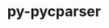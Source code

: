 ---
title: "py-pycparser"
layout: cache
categories: [package, develop]
meta: {"compilers": ["apple-clang@=15.0.0", "gcc@=11.1.0", "gcc@=11.4.0", "gcc@=13.2.0", "gcc@=7.3.1", "gcc@=7.5.0", "gcc@=9.4.0", "oneapi@=2024.2.1"], "num_specs": 92, "num_specs_by_stack": {"aws-isc": 1, "aws-isc-aarch64": 1, "bootstrap-x86_64-linux-gnu": 24, "data-vis-sdk": 4, "e4s": 17, "e4s-neoverse-v2": 10, "e4s-neoverse_v1": 4, "e4s-oneapi": 18, "e4s-power": 3, "ml-darwin-aarch64-mps": 1, "ml-linux-aarch64-cpu": 4, "ml-linux-aarch64-cuda": 4, "ml-linux-x86_64-cpu": 4, "ml-linux-x86_64-cuda": 4, "radiuss": 3, "root": 92}, "oss": ["amzn2", "ubuntu18.04", "ubuntu20.04", "ubuntu22.04", "ubuntu24.04", "ventura"], "platforms": ["darwin", "linux"], "stacks": ["aws-isc", "aws-isc-aarch64", "bootstrap-x86_64-linux-gnu", "data-vis-sdk", "e4s", "e4s-neoverse-v2", "e4s-neoverse_v1", "e4s-oneapi", "e4s-power", "ml-darwin-aarch64-mps", "ml-linux-aarch64-cpu", "ml-linux-aarch64-cuda", "ml-linux-x86_64-cpu", "ml-linux-x86_64-cuda", "radiuss", "root"], "targets": ["aarch64", "neoverse_v1", "neoverse_v2", "ppc64le", "x86_64_v3"], "versions": ["2.21"]}
spec_details: [{"compiler": "apple-clang@=15.0.0", "hash": "j252bmruqjdcujstkmufnkyy7yumqait", "os": "ventura", "platform": "darwin", "size": "-", "stacks": ["ml-darwin-aarch64-mps", "root"], "tarball": "https://binaries.spack.io/develop/build_cache/darwin-ventura-aarch64/apple-clang-15.0.0/py-pycparser-2.21/darwin-ventura-aarch64-apple-clang-15.0.0-py-pycparser-2.21-j252bmruqjdcujstkmufnkyy7yumqait.spack", "target": "aarch64", "variants": ["build_system=python_pip"], "versions": ["2.21"]}, {"compiler": "gcc@=7.3.1", "hash": "5fufy6c676qz7ks42xwnschnoyrjhc3f", "os": "amzn2", "platform": "linux", "size": "-", "stacks": ["aws-isc-aarch64", "root"], "tarball": "https://binaries.spack.io/develop/build_cache/linux-amzn2-aarch64/gcc-7.3.1/py-pycparser-2.21/linux-amzn2-aarch64-gcc-7.3.1-py-pycparser-2.21-5fufy6c676qz7ks42xwnschnoyrjhc3f.spack", "target": "aarch64", "variants": ["build_system=python_pip"], "versions": ["2.21"]}, {"compiler": "gcc@=7.3.1", "hash": "mhuki6hknwlli4w2z5jivdguk7yozs25", "os": "amzn2", "platform": "linux", "size": "-", "stacks": ["aws-isc", "root"], "tarball": "https://binaries.spack.io/develop/build_cache/linux-amzn2-x86_64_v3/gcc-7.3.1/py-pycparser-2.21/linux-amzn2-x86_64_v3-gcc-7.3.1-py-pycparser-2.21-mhuki6hknwlli4w2z5jivdguk7yozs25.spack", "target": "x86_64_v3", "variants": ["build_system=python_pip"], "versions": ["2.21"]}, {"compiler": "gcc@=7.5.0", "hash": "tvionlmisc27ucexavhujsdfb6oiy77k", "os": "ubuntu18.04", "platform": "linux", "size": "-", "stacks": ["root"], "tarball": "https://binaries.spack.io/develop/build_cache/linux-ubuntu18.04-x86_64_v3/gcc-7.5.0/py-pycparser-2.21/linux-ubuntu18.04-x86_64_v3-gcc-7.5.0-py-pycparser-2.21-tvionlmisc27ucexavhujsdfb6oiy77k.spack", "target": "x86_64_v3", "variants": ["build_system=python_pip"], "versions": ["2.21"]}, {"compiler": "gcc@=7.5.0", "hash": "xc2maqhpyizbn5rnafiglywhvg3tbghb", "os": "ubuntu18.04", "platform": "linux", "size": "-", "stacks": ["radiuss", "root"], "tarball": "https://binaries.spack.io/develop/build_cache/linux-ubuntu18.04-x86_64_v3/gcc-7.5.0/py-pycparser-2.21/linux-ubuntu18.04-x86_64_v3-gcc-7.5.0-py-pycparser-2.21-xc2maqhpyizbn5rnafiglywhvg3tbghb.spack", "target": "x86_64_v3", "variants": ["build_system=python_pip"], "versions": ["2.21"]}, {"compiler": "gcc@=7.5.0", "hash": "wl5zcnup4fboi5dm42bucvo7w2r4idoa", "os": "ubuntu18.04", "platform": "linux", "size": "-", "stacks": ["radiuss", "root"], "tarball": "https://binaries.spack.io/develop/build_cache/linux-ubuntu18.04-x86_64_v3/gcc-7.5.0/py-pycparser-2.21/linux-ubuntu18.04-x86_64_v3-gcc-7.5.0-py-pycparser-2.21-wl5zcnup4fboi5dm42bucvo7w2r4idoa.spack", "target": "x86_64_v3", "variants": ["build_system=python_pip"], "versions": ["2.21"]}, {"compiler": "gcc@=7.5.0", "hash": "6n2tryk7dqzrjmr3lltk36vzbku4ckiy", "os": "ubuntu18.04", "platform": "linux", "size": "-", "stacks": ["radiuss", "root"], "tarball": "https://binaries.spack.io/develop/build_cache/linux-ubuntu18.04-x86_64_v3/gcc-7.5.0/py-pycparser-2.21/linux-ubuntu18.04-x86_64_v3-gcc-7.5.0-py-pycparser-2.21-6n2tryk7dqzrjmr3lltk36vzbku4ckiy.spack", "target": "x86_64_v3", "variants": ["build_system=python_pip"], "versions": ["2.21"]}, {"compiler": "gcc@=9.4.0", "hash": "iepnvwojuynlhvgbqx7obw2sp22prcma", "os": "ubuntu20.04", "platform": "linux", "size": "-", "stacks": ["e4s-power", "root"], "tarball": "https://binaries.spack.io/develop/build_cache/linux-ubuntu20.04-ppc64le/gcc-9.4.0/py-pycparser-2.21/linux-ubuntu20.04-ppc64le-gcc-9.4.0-py-pycparser-2.21-iepnvwojuynlhvgbqx7obw2sp22prcma.spack", "target": "ppc64le", "variants": ["build_system=python_pip"], "versions": ["2.21"]}, {"compiler": "gcc@=9.4.0", "hash": "lca2gsdogfh4nofgxxm66cv42x4lkenz", "os": "ubuntu20.04", "platform": "linux", "size": "-", "stacks": ["e4s-power", "root"], "tarball": "https://binaries.spack.io/develop/build_cache/linux-ubuntu20.04-ppc64le/gcc-9.4.0/py-pycparser-2.21/linux-ubuntu20.04-ppc64le-gcc-9.4.0-py-pycparser-2.21-lca2gsdogfh4nofgxxm66cv42x4lkenz.spack", "target": "ppc64le", "variants": ["build_system=python_pip"], "versions": ["2.21"]}, {"compiler": "gcc@=9.4.0", "hash": "dixvqefkuh5uiizsd7nsglymbpi3qcx3", "os": "ubuntu20.04", "platform": "linux", "size": "-", "stacks": ["e4s-power", "root"], "tarball": "https://binaries.spack.io/develop/build_cache/linux-ubuntu20.04-ppc64le/gcc-9.4.0/py-pycparser-2.21/linux-ubuntu20.04-ppc64le-gcc-9.4.0-py-pycparser-2.21-dixvqefkuh5uiizsd7nsglymbpi3qcx3.spack", "target": "ppc64le", "variants": ["build_system=python_pip"], "versions": ["2.21"]}, {"compiler": "gcc@=11.1.0", "hash": "m2ijzhfj4urheshzrc3dsa2uraz2byrp", "os": "ubuntu20.04", "platform": "linux", "size": "-", "stacks": ["data-vis-sdk", "root"], "tarball": "https://binaries.spack.io/develop/build_cache/linux-ubuntu20.04-x86_64_v3/gcc-11.1.0/py-pycparser-2.21/linux-ubuntu20.04-x86_64_v3-gcc-11.1.0-py-pycparser-2.21-m2ijzhfj4urheshzrc3dsa2uraz2byrp.spack", "target": "x86_64_v3", "variants": ["build_system=python_pip"], "versions": ["2.21"]}, {"compiler": "gcc@=11.1.0", "hash": "gq6y7zvso4s5xw5vdekhgp7as2cm5kb3", "os": "ubuntu20.04", "platform": "linux", "size": "-", "stacks": ["data-vis-sdk", "root"], "tarball": "https://binaries.spack.io/develop/build_cache/linux-ubuntu20.04-x86_64_v3/gcc-11.1.0/py-pycparser-2.21/linux-ubuntu20.04-x86_64_v3-gcc-11.1.0-py-pycparser-2.21-gq6y7zvso4s5xw5vdekhgp7as2cm5kb3.spack", "target": "x86_64_v3", "variants": ["build_system=python_pip"], "versions": ["2.21"]}, {"compiler": "gcc@=11.1.0", "hash": "3bse5ebismkvxa7nbjg46tckpvx7dd5u", "os": "ubuntu20.04", "platform": "linux", "size": "-", "stacks": ["data-vis-sdk", "root"], "tarball": "https://binaries.spack.io/develop/build_cache/linux-ubuntu20.04-x86_64_v3/gcc-11.1.0/py-pycparser-2.21/linux-ubuntu20.04-x86_64_v3-gcc-11.1.0-py-pycparser-2.21-3bse5ebismkvxa7nbjg46tckpvx7dd5u.spack", "target": "x86_64_v3", "variants": ["build_system=python_pip"], "versions": ["2.21"]}, {"compiler": "gcc@=11.1.0", "hash": "yp65se442336prrft7ezpqo5yo3cf2dy", "os": "ubuntu20.04", "platform": "linux", "size": "-", "stacks": ["data-vis-sdk", "root"], "tarball": "https://binaries.spack.io/develop/build_cache/linux-ubuntu20.04-x86_64_v3/gcc-11.1.0/py-pycparser-2.21/linux-ubuntu20.04-x86_64_v3-gcc-11.1.0-py-pycparser-2.21-yp65se442336prrft7ezpqo5yo3cf2dy.spack", "target": "x86_64_v3", "variants": ["build_system=python_pip"], "versions": ["2.21"]}, {"compiler": "gcc@=11.4.0", "hash": "f6gq74cqjzehhlfqscmepaddt7rac5mx", "os": "ubuntu22.04", "platform": "linux", "size": "-", "stacks": ["e4s-neoverse_v1", "root"], "tarball": "https://binaries.spack.io/develop/build_cache/linux-ubuntu22.04-neoverse_v1/gcc-11.4.0/py-pycparser-2.21/linux-ubuntu22.04-neoverse_v1-gcc-11.4.0-py-pycparser-2.21-f6gq74cqjzehhlfqscmepaddt7rac5mx.spack", "target": "neoverse_v1", "variants": ["build_system=python_pip"], "versions": ["2.21"]}, {"compiler": "gcc@=11.4.0", "hash": "irfmk2ttr6tetsrvd63zsmsbutobntzc", "os": "ubuntu22.04", "platform": "linux", "size": "-", "stacks": ["e4s-neoverse_v1", "root"], "tarball": "https://binaries.spack.io/develop/build_cache/linux-ubuntu22.04-neoverse_v1/gcc-11.4.0/py-pycparser-2.21/linux-ubuntu22.04-neoverse_v1-gcc-11.4.0-py-pycparser-2.21-irfmk2ttr6tetsrvd63zsmsbutobntzc.spack", "target": "neoverse_v1", "variants": ["build_system=python_pip"], "versions": ["2.21"]}, {"compiler": "gcc@=11.4.0", "hash": "mrragbignluhzgguopd4s6d5qdo7svl3", "os": "ubuntu22.04", "platform": "linux", "size": "-", "stacks": ["e4s-neoverse_v1", "root"], "tarball": "https://binaries.spack.io/develop/build_cache/linux-ubuntu22.04-neoverse_v1/gcc-11.4.0/py-pycparser-2.21/linux-ubuntu22.04-neoverse_v1-gcc-11.4.0-py-pycparser-2.21-mrragbignluhzgguopd4s6d5qdo7svl3.spack", "target": "neoverse_v1", "variants": ["build_system=python_pip"], "versions": ["2.21"]}, {"compiler": "gcc@=11.4.0", "hash": "4l4t7cc2wlvtv5gkwtrqfqr7hd6jdgi3", "os": "ubuntu22.04", "platform": "linux", "size": "-", "stacks": ["e4s-neoverse_v1", "root"], "tarball": "https://binaries.spack.io/develop/build_cache/linux-ubuntu22.04-neoverse_v1/gcc-11.4.0/py-pycparser-2.21/linux-ubuntu22.04-neoverse_v1-gcc-11.4.0-py-pycparser-2.21-4l4t7cc2wlvtv5gkwtrqfqr7hd6jdgi3.spack", "target": "neoverse_v1", "variants": ["build_system=python_pip"], "versions": ["2.21"]}, {"compiler": "gcc@=11.4.0", "hash": "xb2rzj42zcxcsjugmvjivl2647wxebgr", "os": "ubuntu22.04", "platform": "linux", "size": "-", "stacks": ["e4s-neoverse-v2", "root"], "tarball": "https://binaries.spack.io/develop/build_cache/linux-ubuntu22.04-neoverse_v2/gcc-11.4.0/py-pycparser-2.21/linux-ubuntu22.04-neoverse_v2-gcc-11.4.0-py-pycparser-2.21-xb2rzj42zcxcsjugmvjivl2647wxebgr.spack", "target": "neoverse_v2", "variants": ["build_system=python_pip"], "versions": ["2.21"]}, {"compiler": "gcc@=11.4.0", "hash": "3lhxuqik3iaxcpfvnmndbag554vjlgqq", "os": "ubuntu22.04", "platform": "linux", "size": "-", "stacks": ["e4s-neoverse-v2", "root"], "tarball": "https://binaries.spack.io/develop/build_cache/linux-ubuntu22.04-neoverse_v2/gcc-11.4.0/py-pycparser-2.21/linux-ubuntu22.04-neoverse_v2-gcc-11.4.0-py-pycparser-2.21-3lhxuqik3iaxcpfvnmndbag554vjlgqq.spack", "target": "neoverse_v2", "variants": ["build_system=python_pip"], "versions": ["2.21"]}, {"compiler": "gcc@=11.4.0", "hash": "yph75w6kf76bwiichkxvlma24ks4btbe", "os": "ubuntu22.04", "platform": "linux", "size": "-", "stacks": ["e4s-neoverse-v2", "root"], "tarball": "https://binaries.spack.io/develop/build_cache/linux-ubuntu22.04-neoverse_v2/gcc-11.4.0/py-pycparser-2.21/linux-ubuntu22.04-neoverse_v2-gcc-11.4.0-py-pycparser-2.21-yph75w6kf76bwiichkxvlma24ks4btbe.spack", "target": "neoverse_v2", "variants": ["build_system=python_pip"], "versions": ["2.21"]}, {"compiler": "gcc@=11.4.0", "hash": "wjko5r6fqrgzfj3xazwiqlvlhdspjbeb", "os": "ubuntu22.04", "platform": "linux", "size": "-", "stacks": ["e4s-neoverse-v2", "root"], "tarball": "https://binaries.spack.io/develop/build_cache/linux-ubuntu22.04-neoverse_v2/gcc-11.4.0/py-pycparser-2.21/linux-ubuntu22.04-neoverse_v2-gcc-11.4.0-py-pycparser-2.21-wjko5r6fqrgzfj3xazwiqlvlhdspjbeb.spack", "target": "neoverse_v2", "variants": ["build_system=python_pip"], "versions": ["2.21"]}, {"compiler": "gcc@=11.4.0", "hash": "noob4xzam4stitm2axatobb6qyw5tdqb", "os": "ubuntu22.04", "platform": "linux", "size": "-", "stacks": ["e4s-neoverse-v2", "root"], "tarball": "https://binaries.spack.io/develop/build_cache/linux-ubuntu22.04-neoverse_v2/gcc-11.4.0/py-pycparser-2.21/linux-ubuntu22.04-neoverse_v2-gcc-11.4.0-py-pycparser-2.21-noob4xzam4stitm2axatobb6qyw5tdqb.spack", "target": "neoverse_v2", "variants": ["build_system=python_pip"], "versions": ["2.21"]}, {"compiler": "gcc@=11.4.0", "hash": "kqf2ndrwdawafuez3sy6yisep2wseq4b", "os": "ubuntu22.04", "platform": "linux", "size": "-", "stacks": ["e4s-neoverse-v2", "root"], "tarball": "https://binaries.spack.io/develop/build_cache/linux-ubuntu22.04-neoverse_v2/gcc-11.4.0/py-pycparser-2.21/linux-ubuntu22.04-neoverse_v2-gcc-11.4.0-py-pycparser-2.21-kqf2ndrwdawafuez3sy6yisep2wseq4b.spack", "target": "neoverse_v2", "variants": ["build_system=python_pip"], "versions": ["2.21"]}, {"compiler": "gcc@=11.4.0", "hash": "6lxr7kghjemd2v24dul67rh4gu5rsy7u", "os": "ubuntu22.04", "platform": "linux", "size": "-", "stacks": ["e4s-neoverse-v2", "root"], "tarball": "https://binaries.spack.io/develop/build_cache/linux-ubuntu22.04-neoverse_v2/gcc-11.4.0/py-pycparser-2.21/linux-ubuntu22.04-neoverse_v2-gcc-11.4.0-py-pycparser-2.21-6lxr7kghjemd2v24dul67rh4gu5rsy7u.spack", "target": "neoverse_v2", "variants": ["build_system=python_pip"], "versions": ["2.21"]}, {"compiler": "gcc@=11.4.0", "hash": "nm3ud2zsubrwt2nr2zry63yfz57eeups", "os": "ubuntu22.04", "platform": "linux", "size": "-", "stacks": ["e4s-neoverse-v2", "root"], "tarball": "https://binaries.spack.io/develop/build_cache/linux-ubuntu22.04-neoverse_v2/gcc-11.4.0/py-pycparser-2.21/linux-ubuntu22.04-neoverse_v2-gcc-11.4.0-py-pycparser-2.21-nm3ud2zsubrwt2nr2zry63yfz57eeups.spack", "target": "neoverse_v2", "variants": ["build_system=python_pip"], "versions": ["2.21"]}, {"compiler": "gcc@=11.4.0", "hash": "maluff6wpin5asfb36nleyeuev2zvqoo", "os": "ubuntu22.04", "platform": "linux", "size": "-", "stacks": ["e4s-neoverse-v2", "root"], "tarball": "https://binaries.spack.io/develop/build_cache/linux-ubuntu22.04-neoverse_v2/gcc-11.4.0/py-pycparser-2.21/linux-ubuntu22.04-neoverse_v2-gcc-11.4.0-py-pycparser-2.21-maluff6wpin5asfb36nleyeuev2zvqoo.spack", "target": "neoverse_v2", "variants": ["build_system=python_pip"], "versions": ["2.21"]}, {"compiler": "gcc@=11.4.0", "hash": "wdl4p2ifswmwjtwfodgpvatnbwlifmva", "os": "ubuntu22.04", "platform": "linux", "size": "-", "stacks": ["e4s-neoverse-v2", "root"], "tarball": "https://binaries.spack.io/develop/build_cache/linux-ubuntu22.04-neoverse_v2/gcc-11.4.0/py-pycparser-2.21/linux-ubuntu22.04-neoverse_v2-gcc-11.4.0-py-pycparser-2.21-wdl4p2ifswmwjtwfodgpvatnbwlifmva.spack", "target": "neoverse_v2", "variants": ["build_system=python_pip"], "versions": ["2.21"]}, {"compiler": "gcc@=11.4.0", "hash": "o2zwmcnqlo2pjs64byzb5ymopxrvdwj2", "os": "ubuntu22.04", "platform": "linux", "size": "-", "stacks": ["e4s", "root"], "tarball": "https://binaries.spack.io/develop/build_cache/linux-ubuntu22.04-x86_64_v3/gcc-11.4.0/py-pycparser-2.21/linux-ubuntu22.04-x86_64_v3-gcc-11.4.0-py-pycparser-2.21-o2zwmcnqlo2pjs64byzb5ymopxrvdwj2.spack", "target": "x86_64_v3", "variants": ["build_system=python_pip"], "versions": ["2.21"]}, {"compiler": "gcc@=11.4.0", "hash": "k3ugakzbk5nakdzld3bpzfwfnarn6m3v", "os": "ubuntu22.04", "platform": "linux", "size": "-", "stacks": ["e4s", "root"], "tarball": "https://binaries.spack.io/develop/build_cache/linux-ubuntu22.04-x86_64_v3/gcc-11.4.0/py-pycparser-2.21/linux-ubuntu22.04-x86_64_v3-gcc-11.4.0-py-pycparser-2.21-k3ugakzbk5nakdzld3bpzfwfnarn6m3v.spack", "target": "x86_64_v3", "variants": ["build_system=python_pip"], "versions": ["2.21"]}, {"compiler": "gcc@=11.4.0", "hash": "433x2aisk4nua4n66uqd4pkhv3nwyal5", "os": "ubuntu22.04", "platform": "linux", "size": "-", "stacks": ["e4s", "root"], "tarball": "https://binaries.spack.io/develop/build_cache/linux-ubuntu22.04-x86_64_v3/gcc-11.4.0/py-pycparser-2.21/linux-ubuntu22.04-x86_64_v3-gcc-11.4.0-py-pycparser-2.21-433x2aisk4nua4n66uqd4pkhv3nwyal5.spack", "target": "x86_64_v3", "variants": ["build_system=python_pip"], "versions": ["2.21"]}, {"compiler": "gcc@=11.4.0", "hash": "773ifeyrlehnslec4amueqylyz3rddtd", "os": "ubuntu22.04", "platform": "linux", "size": "-", "stacks": ["e4s", "root"], "tarball": "https://binaries.spack.io/develop/build_cache/linux-ubuntu22.04-x86_64_v3/gcc-11.4.0/py-pycparser-2.21/linux-ubuntu22.04-x86_64_v3-gcc-11.4.0-py-pycparser-2.21-773ifeyrlehnslec4amueqylyz3rddtd.spack", "target": "x86_64_v3", "variants": ["build_system=python_pip"], "versions": ["2.21"]}, {"compiler": "gcc@=11.4.0", "hash": "macun7xiaqf7x5g5v25xvay7a6xck5pf", "os": "ubuntu22.04", "platform": "linux", "size": "-", "stacks": ["e4s", "root"], "tarball": "https://binaries.spack.io/develop/build_cache/linux-ubuntu22.04-x86_64_v3/gcc-11.4.0/py-pycparser-2.21/linux-ubuntu22.04-x86_64_v3-gcc-11.4.0-py-pycparser-2.21-macun7xiaqf7x5g5v25xvay7a6xck5pf.spack", "target": "x86_64_v3", "variants": ["build_system=python_pip"], "versions": ["2.21"]}, {"compiler": "gcc@=11.4.0", "hash": "klbvy7nhjkzgozewod5d67bkhpvri4mm", "os": "ubuntu22.04", "platform": "linux", "size": "-", "stacks": ["e4s", "root"], "tarball": "https://binaries.spack.io/develop/build_cache/linux-ubuntu22.04-x86_64_v3/gcc-11.4.0/py-pycparser-2.21/linux-ubuntu22.04-x86_64_v3-gcc-11.4.0-py-pycparser-2.21-klbvy7nhjkzgozewod5d67bkhpvri4mm.spack", "target": "x86_64_v3", "variants": ["build_system=python_pip"], "versions": ["2.21"]}, {"compiler": "gcc@=11.4.0", "hash": "ritgb66u3tavjhhz4f37kcmmcdjk6sgw", "os": "ubuntu22.04", "platform": "linux", "size": "-", "stacks": ["e4s", "root"], "tarball": "https://binaries.spack.io/develop/build_cache/linux-ubuntu22.04-x86_64_v3/gcc-11.4.0/py-pycparser-2.21/linux-ubuntu22.04-x86_64_v3-gcc-11.4.0-py-pycparser-2.21-ritgb66u3tavjhhz4f37kcmmcdjk6sgw.spack", "target": "x86_64_v3", "variants": ["build_system=python_pip"], "versions": ["2.21"]}, {"compiler": "gcc@=11.4.0", "hash": "b45qrrjrypimg2eg6pphhdt5qqxricqq", "os": "ubuntu22.04", "platform": "linux", "size": "-", "stacks": ["e4s", "root"], "tarball": "https://binaries.spack.io/develop/build_cache/linux-ubuntu22.04-x86_64_v3/gcc-11.4.0/py-pycparser-2.21/linux-ubuntu22.04-x86_64_v3-gcc-11.4.0-py-pycparser-2.21-b45qrrjrypimg2eg6pphhdt5qqxricqq.spack", "target": "x86_64_v3", "variants": ["build_system=python_pip"], "versions": ["2.21"]}, {"compiler": "gcc@=11.4.0", "hash": "sljlcmed5yqxvsqtn3xzgcekbnapyox2", "os": "ubuntu22.04", "platform": "linux", "size": "-", "stacks": ["e4s", "root"], "tarball": "https://binaries.spack.io/develop/build_cache/linux-ubuntu22.04-x86_64_v3/gcc-11.4.0/py-pycparser-2.21/linux-ubuntu22.04-x86_64_v3-gcc-11.4.0-py-pycparser-2.21-sljlcmed5yqxvsqtn3xzgcekbnapyox2.spack", "target": "x86_64_v3", "variants": ["build_system=python_pip"], "versions": ["2.21"]}, {"compiler": "gcc@=11.4.0", "hash": "cagfxuvmuggq2i3gwom64blgotn6hxu3", "os": "ubuntu22.04", "platform": "linux", "size": "-", "stacks": ["e4s", "root"], "tarball": "https://binaries.spack.io/develop/build_cache/linux-ubuntu22.04-x86_64_v3/gcc-11.4.0/py-pycparser-2.21/linux-ubuntu22.04-x86_64_v3-gcc-11.4.0-py-pycparser-2.21-cagfxuvmuggq2i3gwom64blgotn6hxu3.spack", "target": "x86_64_v3", "variants": ["build_system=python_pip"], "versions": ["2.21"]}, {"compiler": "gcc@=11.4.0", "hash": "opr2lz2vy6f3akj6bmhdrtugizajgzim", "os": "ubuntu22.04", "platform": "linux", "size": "-", "stacks": ["e4s", "root"], "tarball": "https://binaries.spack.io/develop/build_cache/linux-ubuntu22.04-x86_64_v3/gcc-11.4.0/py-pycparser-2.21/linux-ubuntu22.04-x86_64_v3-gcc-11.4.0-py-pycparser-2.21-opr2lz2vy6f3akj6bmhdrtugizajgzim.spack", "target": "x86_64_v3", "variants": ["build_system=python_pip"], "versions": ["2.21"]}, {"compiler": "gcc@=11.4.0", "hash": "josofmjojmld3njmhqf3yvvyzenb5lps", "os": "ubuntu22.04", "platform": "linux", "size": "-", "stacks": ["e4s", "root"], "tarball": "https://binaries.spack.io/develop/build_cache/linux-ubuntu22.04-x86_64_v3/gcc-11.4.0/py-pycparser-2.21/linux-ubuntu22.04-x86_64_v3-gcc-11.4.0-py-pycparser-2.21-josofmjojmld3njmhqf3yvvyzenb5lps.spack", "target": "x86_64_v3", "variants": ["build_system=python_pip"], "versions": ["2.21"]}, {"compiler": "gcc@=11.4.0", "hash": "wnszwwbeuoout6ssnba3tmp6njhnsv3j", "os": "ubuntu22.04", "platform": "linux", "size": "-", "stacks": ["e4s", "root"], "tarball": "https://binaries.spack.io/develop/build_cache/linux-ubuntu22.04-x86_64_v3/gcc-11.4.0/py-pycparser-2.21/linux-ubuntu22.04-x86_64_v3-gcc-11.4.0-py-pycparser-2.21-wnszwwbeuoout6ssnba3tmp6njhnsv3j.spack", "target": "x86_64_v3", "variants": ["build_system=python_pip"], "versions": ["2.21"]}, {"compiler": "gcc@=11.4.0", "hash": "yofe7h5luuvf7obt7xn53rqlcklc2hdb", "os": "ubuntu22.04", "platform": "linux", "size": "-", "stacks": ["e4s", "root"], "tarball": "https://binaries.spack.io/develop/build_cache/linux-ubuntu22.04-x86_64_v3/gcc-11.4.0/py-pycparser-2.21/linux-ubuntu22.04-x86_64_v3-gcc-11.4.0-py-pycparser-2.21-yofe7h5luuvf7obt7xn53rqlcklc2hdb.spack", "target": "x86_64_v3", "variants": ["build_system=python_pip"], "versions": ["2.21"]}, {"compiler": "gcc@=11.4.0", "hash": "oz3xwx5etuabba3e74o2rgv4ev6gc37i", "os": "ubuntu22.04", "platform": "linux", "size": "-", "stacks": ["e4s", "root"], "tarball": "https://binaries.spack.io/develop/build_cache/linux-ubuntu22.04-x86_64_v3/gcc-11.4.0/py-pycparser-2.21/linux-ubuntu22.04-x86_64_v3-gcc-11.4.0-py-pycparser-2.21-oz3xwx5etuabba3e74o2rgv4ev6gc37i.spack", "target": "x86_64_v3", "variants": ["build_system=python_pip"], "versions": ["2.21"]}, {"compiler": "gcc@=11.4.0", "hash": "tfl6tgacvqcx7wyyyz4ikjeg3xejyvoi", "os": "ubuntu22.04", "platform": "linux", "size": "-", "stacks": ["e4s", "root"], "tarball": "https://binaries.spack.io/develop/build_cache/linux-ubuntu22.04-x86_64_v3/gcc-11.4.0/py-pycparser-2.21/linux-ubuntu22.04-x86_64_v3-gcc-11.4.0-py-pycparser-2.21-tfl6tgacvqcx7wyyyz4ikjeg3xejyvoi.spack", "target": "x86_64_v3", "variants": ["build_system=python_pip"], "versions": ["2.21"]}, {"compiler": "gcc@=11.4.0", "hash": "fukmi4a5avzjqrwg54o5o5jggswiv3i6", "os": "ubuntu22.04", "platform": "linux", "size": "-", "stacks": ["e4s", "root"], "tarball": "https://binaries.spack.io/develop/build_cache/linux-ubuntu22.04-x86_64_v3/gcc-11.4.0/py-pycparser-2.21/linux-ubuntu22.04-x86_64_v3-gcc-11.4.0-py-pycparser-2.21-fukmi4a5avzjqrwg54o5o5jggswiv3i6.spack", "target": "x86_64_v3", "variants": ["build_system=python_pip"], "versions": ["2.21"]}, {"compiler": "oneapi@=2024.2.1", "hash": "i55vpgf6k5n4pgh3vexoacwkwzvdplbw", "os": "ubuntu22.04", "platform": "linux", "size": "-", "stacks": ["e4s-oneapi", "root"], "tarball": "https://binaries.spack.io/develop/build_cache/linux-ubuntu22.04-x86_64_v3/oneapi-2024.2.1/py-pycparser-2.21/linux-ubuntu22.04-x86_64_v3-oneapi-2024.2.1-py-pycparser-2.21-i55vpgf6k5n4pgh3vexoacwkwzvdplbw.spack", "target": "x86_64_v3", "variants": ["build_system=python_pip"], "versions": ["2.21"]}, {"compiler": "oneapi@=2024.2.1", "hash": "jpfoslyevla3dyelks4ri2ldj7jvsywt", "os": "ubuntu22.04", "platform": "linux", "size": "-", "stacks": ["e4s-oneapi", "root"], "tarball": "https://binaries.spack.io/develop/build_cache/linux-ubuntu22.04-x86_64_v3/oneapi-2024.2.1/py-pycparser-2.21/linux-ubuntu22.04-x86_64_v3-oneapi-2024.2.1-py-pycparser-2.21-jpfoslyevla3dyelks4ri2ldj7jvsywt.spack", "target": "x86_64_v3", "variants": ["build_system=python_pip"], "versions": ["2.21"]}, {"compiler": "oneapi@=2024.2.1", "hash": "inyzia4rz63pujapm3wdqkqbdvc6yjc7", "os": "ubuntu22.04", "platform": "linux", "size": "-", "stacks": ["e4s-oneapi", "root"], "tarball": "https://binaries.spack.io/develop/build_cache/linux-ubuntu22.04-x86_64_v3/oneapi-2024.2.1/py-pycparser-2.21/linux-ubuntu22.04-x86_64_v3-oneapi-2024.2.1-py-pycparser-2.21-inyzia4rz63pujapm3wdqkqbdvc6yjc7.spack", "target": "x86_64_v3", "variants": ["build_system=python_pip"], "versions": ["2.21"]}, {"compiler": "oneapi@=2024.2.1", "hash": "p4gtxpz6w7c47uauzhuukjj6fp2sywi6", "os": "ubuntu22.04", "platform": "linux", "size": "-", "stacks": ["e4s-oneapi", "root"], "tarball": "https://binaries.spack.io/develop/build_cache/linux-ubuntu22.04-x86_64_v3/oneapi-2024.2.1/py-pycparser-2.21/linux-ubuntu22.04-x86_64_v3-oneapi-2024.2.1-py-pycparser-2.21-p4gtxpz6w7c47uauzhuukjj6fp2sywi6.spack", "target": "x86_64_v3", "variants": ["build_system=python_pip"], "versions": ["2.21"]}, {"compiler": "oneapi@=2024.2.1", "hash": "vtu7g3puysoltcrh73cgxqtbnkpouxrs", "os": "ubuntu22.04", "platform": "linux", "size": "-", "stacks": ["e4s-oneapi", "root"], "tarball": "https://binaries.spack.io/develop/build_cache/linux-ubuntu22.04-x86_64_v3/oneapi-2024.2.1/py-pycparser-2.21/linux-ubuntu22.04-x86_64_v3-oneapi-2024.2.1-py-pycparser-2.21-vtu7g3puysoltcrh73cgxqtbnkpouxrs.spack", "target": "x86_64_v3", "variants": ["build_system=python_pip"], "versions": ["2.21"]}, {"compiler": "oneapi@=2024.2.1", "hash": "uvo5aygcnoenhvup4rhxdu2b4bfzqqzp", "os": "ubuntu22.04", "platform": "linux", "size": "-", "stacks": ["e4s-oneapi", "root"], "tarball": "https://binaries.spack.io/develop/build_cache/linux-ubuntu22.04-x86_64_v3/oneapi-2024.2.1/py-pycparser-2.21/linux-ubuntu22.04-x86_64_v3-oneapi-2024.2.1-py-pycparser-2.21-uvo5aygcnoenhvup4rhxdu2b4bfzqqzp.spack", "target": "x86_64_v3", "variants": ["build_system=python_pip"], "versions": ["2.21"]}, {"compiler": "oneapi@=2024.2.1", "hash": "qfsdghnpwkqtz4jz66rsl5qe4pdduotf", "os": "ubuntu22.04", "platform": "linux", "size": "-", "stacks": ["e4s-oneapi", "root"], "tarball": "https://binaries.spack.io/develop/build_cache/linux-ubuntu22.04-x86_64_v3/oneapi-2024.2.1/py-pycparser-2.21/linux-ubuntu22.04-x86_64_v3-oneapi-2024.2.1-py-pycparser-2.21-qfsdghnpwkqtz4jz66rsl5qe4pdduotf.spack", "target": "x86_64_v3", "variants": ["build_system=python_pip"], "versions": ["2.21"]}, {"compiler": "oneapi@=2024.2.1", "hash": "23walkhozcdjbza6zn3adgisho3sbe6p", "os": "ubuntu22.04", "platform": "linux", "size": "-", "stacks": ["e4s-oneapi", "root"], "tarball": "https://binaries.spack.io/develop/build_cache/linux-ubuntu22.04-x86_64_v3/oneapi-2024.2.1/py-pycparser-2.21/linux-ubuntu22.04-x86_64_v3-oneapi-2024.2.1-py-pycparser-2.21-23walkhozcdjbza6zn3adgisho3sbe6p.spack", "target": "x86_64_v3", "variants": ["build_system=python_pip"], "versions": ["2.21"]}, {"compiler": "oneapi@=2024.2.1", "hash": "3h3dlthm5taot5zvq4dx6qvscwrf3cos", "os": "ubuntu22.04", "platform": "linux", "size": "-", "stacks": ["e4s-oneapi", "root"], "tarball": "https://binaries.spack.io/develop/build_cache/linux-ubuntu22.04-x86_64_v3/oneapi-2024.2.1/py-pycparser-2.21/linux-ubuntu22.04-x86_64_v3-oneapi-2024.2.1-py-pycparser-2.21-3h3dlthm5taot5zvq4dx6qvscwrf3cos.spack", "target": "x86_64_v3", "variants": ["build_system=python_pip"], "versions": ["2.21"]}, {"compiler": "oneapi@=2024.2.1", "hash": "tqjuthpwbeoln4mqe4pmwxhpmjhribmq", "os": "ubuntu22.04", "platform": "linux", "size": "-", "stacks": ["e4s-oneapi", "root"], "tarball": "https://binaries.spack.io/develop/build_cache/linux-ubuntu22.04-x86_64_v3/oneapi-2024.2.1/py-pycparser-2.21/linux-ubuntu22.04-x86_64_v3-oneapi-2024.2.1-py-pycparser-2.21-tqjuthpwbeoln4mqe4pmwxhpmjhribmq.spack", "target": "x86_64_v3", "variants": ["build_system=python_pip"], "versions": ["2.21"]}, {"compiler": "oneapi@=2024.2.1", "hash": "5evaeo2usnqyagozjrghd2fzp3pni6iv", "os": "ubuntu22.04", "platform": "linux", "size": "-", "stacks": ["e4s-oneapi", "root"], "tarball": "https://binaries.spack.io/develop/build_cache/linux-ubuntu22.04-x86_64_v3/oneapi-2024.2.1/py-pycparser-2.21/linux-ubuntu22.04-x86_64_v3-oneapi-2024.2.1-py-pycparser-2.21-5evaeo2usnqyagozjrghd2fzp3pni6iv.spack", "target": "x86_64_v3", "variants": ["build_system=python_pip"], "versions": ["2.21"]}, {"compiler": "oneapi@=2024.2.1", "hash": "rruof4mtdc3mswhuky6utpaaic3mp7ns", "os": "ubuntu22.04", "platform": "linux", "size": "-", "stacks": ["e4s-oneapi", "root"], "tarball": "https://binaries.spack.io/develop/build_cache/linux-ubuntu22.04-x86_64_v3/oneapi-2024.2.1/py-pycparser-2.21/linux-ubuntu22.04-x86_64_v3-oneapi-2024.2.1-py-pycparser-2.21-rruof4mtdc3mswhuky6utpaaic3mp7ns.spack", "target": "x86_64_v3", "variants": ["build_system=python_pip"], "versions": ["2.21"]}, {"compiler": "oneapi@=2024.2.1", "hash": "enpliadbgc67l7arvmt77ebwtsz74vli", "os": "ubuntu22.04", "platform": "linux", "size": "-", "stacks": ["e4s-oneapi", "root"], "tarball": "https://binaries.spack.io/develop/build_cache/linux-ubuntu22.04-x86_64_v3/oneapi-2024.2.1/py-pycparser-2.21/linux-ubuntu22.04-x86_64_v3-oneapi-2024.2.1-py-pycparser-2.21-enpliadbgc67l7arvmt77ebwtsz74vli.spack", "target": "x86_64_v3", "variants": ["build_system=python_pip"], "versions": ["2.21"]}, {"compiler": "oneapi@=2024.2.1", "hash": "sc43d3r4hgup5uawryxud2it2mwqcudx", "os": "ubuntu22.04", "platform": "linux", "size": "-", "stacks": ["e4s-oneapi", "root"], "tarball": "https://binaries.spack.io/develop/build_cache/linux-ubuntu22.04-x86_64_v3/oneapi-2024.2.1/py-pycparser-2.21/linux-ubuntu22.04-x86_64_v3-oneapi-2024.2.1-py-pycparser-2.21-sc43d3r4hgup5uawryxud2it2mwqcudx.spack", "target": "x86_64_v3", "variants": ["build_system=python_pip"], "versions": ["2.21"]}, {"compiler": "oneapi@=2024.2.1", "hash": "omqjqi5y7tftklh7qbvnlii7kahg2qxv", "os": "ubuntu22.04", "platform": "linux", "size": "-", "stacks": ["e4s-oneapi", "root"], "tarball": "https://binaries.spack.io/develop/build_cache/linux-ubuntu22.04-x86_64_v3/oneapi-2024.2.1/py-pycparser-2.21/linux-ubuntu22.04-x86_64_v3-oneapi-2024.2.1-py-pycparser-2.21-omqjqi5y7tftklh7qbvnlii7kahg2qxv.spack", "target": "x86_64_v3", "variants": ["build_system=python_pip"], "versions": ["2.21"]}, {"compiler": "oneapi@=2024.2.1", "hash": "zfbq4bkuutohyd7ckdehiifbz4p3mk7z", "os": "ubuntu22.04", "platform": "linux", "size": "-", "stacks": ["e4s-oneapi", "root"], "tarball": "https://binaries.spack.io/develop/build_cache/linux-ubuntu22.04-x86_64_v3/oneapi-2024.2.1/py-pycparser-2.21/linux-ubuntu22.04-x86_64_v3-oneapi-2024.2.1-py-pycparser-2.21-zfbq4bkuutohyd7ckdehiifbz4p3mk7z.spack", "target": "x86_64_v3", "variants": ["build_system=python_pip"], "versions": ["2.21"]}, {"compiler": "oneapi@=2024.2.1", "hash": "2k57llvn2q2uydkzxgpd3kicw724llzp", "os": "ubuntu22.04", "platform": "linux", "size": "-", "stacks": ["e4s-oneapi", "root"], "tarball": "https://binaries.spack.io/develop/build_cache/linux-ubuntu22.04-x86_64_v3/oneapi-2024.2.1/py-pycparser-2.21/linux-ubuntu22.04-x86_64_v3-oneapi-2024.2.1-py-pycparser-2.21-2k57llvn2q2uydkzxgpd3kicw724llzp.spack", "target": "x86_64_v3", "variants": ["build_system=python_pip"], "versions": ["2.21"]}, {"compiler": "oneapi@=2024.2.1", "hash": "th7gtrne77dnvgrqxu2xrsuetn2tosr6", "os": "ubuntu22.04", "platform": "linux", "size": "-", "stacks": ["e4s-oneapi", "root"], "tarball": "https://binaries.spack.io/develop/build_cache/linux-ubuntu22.04-x86_64_v3/oneapi-2024.2.1/py-pycparser-2.21/linux-ubuntu22.04-x86_64_v3-oneapi-2024.2.1-py-pycparser-2.21-th7gtrne77dnvgrqxu2xrsuetn2tosr6.spack", "target": "x86_64_v3", "variants": ["build_system=python_pip"], "versions": ["2.21"]}, {"compiler": "gcc@=13.2.0", "hash": "zxsecjj2r5cn4w5oe3tnkgfnvd25xp5n", "os": "ubuntu24.04", "platform": "linux", "size": "-", "stacks": ["ml-linux-aarch64-cpu", "ml-linux-aarch64-cuda", "root"], "tarball": "https://binaries.spack.io/develop/build_cache/linux-ubuntu24.04-aarch64/gcc-13.2.0/py-pycparser-2.21/linux-ubuntu24.04-aarch64-gcc-13.2.0-py-pycparser-2.21-zxsecjj2r5cn4w5oe3tnkgfnvd25xp5n.spack", "target": "aarch64", "variants": ["build_system=python_pip"], "versions": ["2.21"]}, {"compiler": "gcc@=13.2.0", "hash": "qmvaxrvzjjf53mdr5azfrnwd5ym35d6w", "os": "ubuntu24.04", "platform": "linux", "size": "-", "stacks": ["ml-linux-aarch64-cpu", "ml-linux-aarch64-cuda", "root"], "tarball": "https://binaries.spack.io/develop/build_cache/linux-ubuntu24.04-aarch64/gcc-13.2.0/py-pycparser-2.21/linux-ubuntu24.04-aarch64-gcc-13.2.0-py-pycparser-2.21-qmvaxrvzjjf53mdr5azfrnwd5ym35d6w.spack", "target": "aarch64", "variants": ["build_system=python_pip"], "versions": ["2.21"]}, {"compiler": "gcc@=13.2.0", "hash": "t3aukenh2nt466pxxjzyuhslyety6gud", "os": "ubuntu24.04", "platform": "linux", "size": "-", "stacks": ["ml-linux-aarch64-cpu", "ml-linux-aarch64-cuda", "root"], "tarball": "https://binaries.spack.io/develop/build_cache/linux-ubuntu24.04-aarch64/gcc-13.2.0/py-pycparser-2.21/linux-ubuntu24.04-aarch64-gcc-13.2.0-py-pycparser-2.21-t3aukenh2nt466pxxjzyuhslyety6gud.spack", "target": "aarch64", "variants": ["build_system=python_pip"], "versions": ["2.21"]}, {"compiler": "gcc@=13.2.0", "hash": "apqesynewcfw7rqfyuuf7t66x3uq3lyv", "os": "ubuntu24.04", "platform": "linux", "size": "-", "stacks": ["ml-linux-aarch64-cpu", "ml-linux-aarch64-cuda", "root"], "tarball": "https://binaries.spack.io/develop/build_cache/linux-ubuntu24.04-aarch64/gcc-13.2.0/py-pycparser-2.21/linux-ubuntu24.04-aarch64-gcc-13.2.0-py-pycparser-2.21-apqesynewcfw7rqfyuuf7t66x3uq3lyv.spack", "target": "aarch64", "variants": ["build_system=python_pip"], "versions": ["2.21"]}, {"compiler": "gcc@=13.2.0", "hash": "n7743yluadqvkchcaa5ko37zve32g6pa", "os": "ubuntu24.04", "platform": "linux", "size": "-", "stacks": ["bootstrap-x86_64-linux-gnu", "root"], "tarball": "https://binaries.spack.io/develop/build_cache/linux-ubuntu24.04-x86_64_v3/gcc-13.2.0/py-pycparser-2.21/linux-ubuntu24.04-x86_64_v3-gcc-13.2.0-py-pycparser-2.21-n7743yluadqvkchcaa5ko37zve32g6pa.spack", "target": "x86_64_v3", "variants": ["build_system=python_pip"], "versions": ["2.21"]}, {"compiler": "gcc@=13.2.0", "hash": "neoo4prvppq3nfzqxhvqghgwtzphzwp4", "os": "ubuntu24.04", "platform": "linux", "size": "-", "stacks": ["bootstrap-x86_64-linux-gnu", "root"], "tarball": "https://binaries.spack.io/develop/build_cache/linux-ubuntu24.04-x86_64_v3/gcc-13.2.0/py-pycparser-2.21/linux-ubuntu24.04-x86_64_v3-gcc-13.2.0-py-pycparser-2.21-neoo4prvppq3nfzqxhvqghgwtzphzwp4.spack", "target": "x86_64_v3", "variants": ["build_system=python_pip"], "versions": ["2.21"]}, {"compiler": "gcc@=13.2.0", "hash": "ycvjtrdk2jmcdf6zq4le6hpz2hjr25hg", "os": "ubuntu24.04", "platform": "linux", "size": "-", "stacks": ["bootstrap-x86_64-linux-gnu", "ml-linux-x86_64-cpu", "ml-linux-x86_64-cuda", "root"], "tarball": "https://binaries.spack.io/develop/build_cache/linux-ubuntu24.04-x86_64_v3/gcc-13.2.0/py-pycparser-2.21/linux-ubuntu24.04-x86_64_v3-gcc-13.2.0-py-pycparser-2.21-ycvjtrdk2jmcdf6zq4le6hpz2hjr25hg.spack", "target": "x86_64_v3", "variants": ["build_system=python_pip"], "versions": ["2.21"]}, {"compiler": "gcc@=13.2.0", "hash": "abivy6bbh7fvjvt27sysgusdcrgudfao", "os": "ubuntu24.04", "platform": "linux", "size": "-", "stacks": ["bootstrap-x86_64-linux-gnu", "root"], "tarball": "https://binaries.spack.io/develop/build_cache/linux-ubuntu24.04-x86_64_v3/gcc-13.2.0/py-pycparser-2.21/linux-ubuntu24.04-x86_64_v3-gcc-13.2.0-py-pycparser-2.21-abivy6bbh7fvjvt27sysgusdcrgudfao.spack", "target": "x86_64_v3", "variants": ["build_system=python_pip"], "versions": ["2.21"]}, {"compiler": "gcc@=13.2.0", "hash": "mb6ly6deniqzickbjtppsesd7nnxibud", "os": "ubuntu24.04", "platform": "linux", "size": "-", "stacks": ["bootstrap-x86_64-linux-gnu", "ml-linux-x86_64-cpu", "ml-linux-x86_64-cuda", "root"], "tarball": "https://binaries.spack.io/develop/build_cache/linux-ubuntu24.04-x86_64_v3/gcc-13.2.0/py-pycparser-2.21/linux-ubuntu24.04-x86_64_v3-gcc-13.2.0-py-pycparser-2.21-mb6ly6deniqzickbjtppsesd7nnxibud.spack", "target": "x86_64_v3", "variants": ["build_system=python_pip"], "versions": ["2.21"]}, {"compiler": "gcc@=13.2.0", "hash": "lsfqnwlkzen75fgk5ntehk2nfqaupkoe", "os": "ubuntu24.04", "platform": "linux", "size": "-", "stacks": ["bootstrap-x86_64-linux-gnu", "root"], "tarball": "https://binaries.spack.io/develop/build_cache/linux-ubuntu24.04-x86_64_v3/gcc-13.2.0/py-pycparser-2.21/linux-ubuntu24.04-x86_64_v3-gcc-13.2.0-py-pycparser-2.21-lsfqnwlkzen75fgk5ntehk2nfqaupkoe.spack", "target": "x86_64_v3", "variants": ["build_system=python_pip"], "versions": ["2.21"]}, {"compiler": "gcc@=13.2.0", "hash": "ew6cbxzlty5vvlon3r4komtzenq5rboi", "os": "ubuntu24.04", "platform": "linux", "size": "-", "stacks": ["bootstrap-x86_64-linux-gnu", "root"], "tarball": "https://binaries.spack.io/develop/build_cache/linux-ubuntu24.04-x86_64_v3/gcc-13.2.0/py-pycparser-2.21/linux-ubuntu24.04-x86_64_v3-gcc-13.2.0-py-pycparser-2.21-ew6cbxzlty5vvlon3r4komtzenq5rboi.spack", "target": "x86_64_v3", "variants": ["build_system=python_pip"], "versions": ["2.21"]}, {"compiler": "gcc@=13.2.0", "hash": "v5igrkxjpq6vpthc44h6nhrvbphrwxqq", "os": "ubuntu24.04", "platform": "linux", "size": "-", "stacks": ["bootstrap-x86_64-linux-gnu", "root"], "tarball": "https://binaries.spack.io/develop/build_cache/linux-ubuntu24.04-x86_64_v3/gcc-13.2.0/py-pycparser-2.21/linux-ubuntu24.04-x86_64_v3-gcc-13.2.0-py-pycparser-2.21-v5igrkxjpq6vpthc44h6nhrvbphrwxqq.spack", "target": "x86_64_v3", "variants": ["build_system=python_pip"], "versions": ["2.21"]}, {"compiler": "gcc@=13.2.0", "hash": "qdbew4cd46mbtuhnetuyg7kpcuenoodi", "os": "ubuntu24.04", "platform": "linux", "size": "-", "stacks": ["bootstrap-x86_64-linux-gnu", "root"], "tarball": "https://binaries.spack.io/develop/build_cache/linux-ubuntu24.04-x86_64_v3/gcc-13.2.0/py-pycparser-2.21/linux-ubuntu24.04-x86_64_v3-gcc-13.2.0-py-pycparser-2.21-qdbew4cd46mbtuhnetuyg7kpcuenoodi.spack", "target": "x86_64_v3", "variants": ["build_system=python_pip"], "versions": ["2.21"]}, {"compiler": "gcc@=13.2.0", "hash": "zwmzesnzvrbqpkeohkz4ognjmk6jzizf", "os": "ubuntu24.04", "platform": "linux", "size": "-", "stacks": ["bootstrap-x86_64-linux-gnu", "root"], "tarball": "https://binaries.spack.io/develop/build_cache/linux-ubuntu24.04-x86_64_v3/gcc-13.2.0/py-pycparser-2.21/linux-ubuntu24.04-x86_64_v3-gcc-13.2.0-py-pycparser-2.21-zwmzesnzvrbqpkeohkz4ognjmk6jzizf.spack", "target": "x86_64_v3", "variants": ["build_system=python_pip"], "versions": ["2.21"]}, {"compiler": "gcc@=13.2.0", "hash": "xkn2l7pyxsf3qv3pio7wmiidjloaqkjt", "os": "ubuntu24.04", "platform": "linux", "size": "-", "stacks": ["bootstrap-x86_64-linux-gnu", "root"], "tarball": "https://binaries.spack.io/develop/build_cache/linux-ubuntu24.04-x86_64_v3/gcc-13.2.0/py-pycparser-2.21/linux-ubuntu24.04-x86_64_v3-gcc-13.2.0-py-pycparser-2.21-xkn2l7pyxsf3qv3pio7wmiidjloaqkjt.spack", "target": "x86_64_v3", "variants": ["build_system=python_pip"], "versions": ["2.21"]}, {"compiler": "gcc@=13.2.0", "hash": "2hudemgh2ju27iay444pjrtrrcvza3ek", "os": "ubuntu24.04", "platform": "linux", "size": "-", "stacks": ["bootstrap-x86_64-linux-gnu", "root"], "tarball": "https://binaries.spack.io/develop/build_cache/linux-ubuntu24.04-x86_64_v3/gcc-13.2.0/py-pycparser-2.21/linux-ubuntu24.04-x86_64_v3-gcc-13.2.0-py-pycparser-2.21-2hudemgh2ju27iay444pjrtrrcvza3ek.spack", "target": "x86_64_v3", "variants": ["build_system=python_pip"], "versions": ["2.21"]}, {"compiler": "gcc@=13.2.0", "hash": "vwuu4q2ysci454oevizxleaufh2y7mss", "os": "ubuntu24.04", "platform": "linux", "size": "-", "stacks": ["bootstrap-x86_64-linux-gnu", "root"], "tarball": "https://binaries.spack.io/develop/build_cache/linux-ubuntu24.04-x86_64_v3/gcc-13.2.0/py-pycparser-2.21/linux-ubuntu24.04-x86_64_v3-gcc-13.2.0-py-pycparser-2.21-vwuu4q2ysci454oevizxleaufh2y7mss.spack", "target": "x86_64_v3", "variants": ["build_system=python_pip"], "versions": ["2.21"]}, {"compiler": "gcc@=13.2.0", "hash": "2lbuftclgi4y7s26l7rg3okh4r3c25ii", "os": "ubuntu24.04", "platform": "linux", "size": "-", "stacks": ["bootstrap-x86_64-linux-gnu", "root"], "tarball": "https://binaries.spack.io/develop/build_cache/linux-ubuntu24.04-x86_64_v3/gcc-13.2.0/py-pycparser-2.21/linux-ubuntu24.04-x86_64_v3-gcc-13.2.0-py-pycparser-2.21-2lbuftclgi4y7s26l7rg3okh4r3c25ii.spack", "target": "x86_64_v3", "variants": ["build_system=python_pip"], "versions": ["2.21"]}, {"compiler": "gcc@=13.2.0", "hash": "byziyxfoqtir4ofbqxnfaiztgnul3dwy", "os": "ubuntu24.04", "platform": "linux", "size": "-", "stacks": ["bootstrap-x86_64-linux-gnu", "root"], "tarball": "https://binaries.spack.io/develop/build_cache/linux-ubuntu24.04-x86_64_v3/gcc-13.2.0/py-pycparser-2.21/linux-ubuntu24.04-x86_64_v3-gcc-13.2.0-py-pycparser-2.21-byziyxfoqtir4ofbqxnfaiztgnul3dwy.spack", "target": "x86_64_v3", "variants": ["build_system=python_pip"], "versions": ["2.21"]}, {"compiler": "gcc@=13.2.0", "hash": "eu4sqzwhr6wipdbsjqy5u6xcvtoes5x2", "os": "ubuntu24.04", "platform": "linux", "size": "-", "stacks": ["bootstrap-x86_64-linux-gnu", "root"], "tarball": "https://binaries.spack.io/develop/build_cache/linux-ubuntu24.04-x86_64_v3/gcc-13.2.0/py-pycparser-2.21/linux-ubuntu24.04-x86_64_v3-gcc-13.2.0-py-pycparser-2.21-eu4sqzwhr6wipdbsjqy5u6xcvtoes5x2.spack", "target": "x86_64_v3", "variants": ["build_system=python_pip"], "versions": ["2.21"]}, {"compiler": "gcc@=13.2.0", "hash": "gw2qm2on5dawwwinj5goxs5sgsfpnvwn", "os": "ubuntu24.04", "platform": "linux", "size": "-", "stacks": ["bootstrap-x86_64-linux-gnu", "root"], "tarball": "https://binaries.spack.io/develop/build_cache/linux-ubuntu24.04-x86_64_v3/gcc-13.2.0/py-pycparser-2.21/linux-ubuntu24.04-x86_64_v3-gcc-13.2.0-py-pycparser-2.21-gw2qm2on5dawwwinj5goxs5sgsfpnvwn.spack", "target": "x86_64_v3", "variants": ["build_system=python_pip"], "versions": ["2.21"]}, {"compiler": "gcc@=13.2.0", "hash": "eg6zl32earlvx3ewnotkck7yud52avg3", "os": "ubuntu24.04", "platform": "linux", "size": "-", "stacks": ["bootstrap-x86_64-linux-gnu", "ml-linux-x86_64-cpu", "ml-linux-x86_64-cuda", "root"], "tarball": "https://binaries.spack.io/develop/build_cache/linux-ubuntu24.04-x86_64_v3/gcc-13.2.0/py-pycparser-2.21/linux-ubuntu24.04-x86_64_v3-gcc-13.2.0-py-pycparser-2.21-eg6zl32earlvx3ewnotkck7yud52avg3.spack", "target": "x86_64_v3", "variants": ["build_system=python_pip"], "versions": ["2.21"]}, {"compiler": "gcc@=13.2.0", "hash": "r7ivmdqgafralrxqmwpjikm6ezqbapmg", "os": "ubuntu24.04", "platform": "linux", "size": "-", "stacks": ["bootstrap-x86_64-linux-gnu", "root"], "tarball": "https://binaries.spack.io/develop/build_cache/linux-ubuntu24.04-x86_64_v3/gcc-13.2.0/py-pycparser-2.21/linux-ubuntu24.04-x86_64_v3-gcc-13.2.0-py-pycparser-2.21-r7ivmdqgafralrxqmwpjikm6ezqbapmg.spack", "target": "x86_64_v3", "variants": ["build_system=python_pip"], "versions": ["2.21"]}, {"compiler": "gcc@=13.2.0", "hash": "jddk7j43tm4xsg4644l2ggidlxxlgs6r", "os": "ubuntu24.04", "platform": "linux", "size": "-", "stacks": ["bootstrap-x86_64-linux-gnu", "root"], "tarball": "https://binaries.spack.io/develop/build_cache/linux-ubuntu24.04-x86_64_v3/gcc-13.2.0/py-pycparser-2.21/linux-ubuntu24.04-x86_64_v3-gcc-13.2.0-py-pycparser-2.21-jddk7j43tm4xsg4644l2ggidlxxlgs6r.spack", "target": "x86_64_v3", "variants": ["build_system=python_pip"], "versions": ["2.21"]}, {"compiler": "gcc@=13.2.0", "hash": "otclvlhwck4xea75hecuzspkezj7rzjh", "os": "ubuntu24.04", "platform": "linux", "size": "-", "stacks": ["bootstrap-x86_64-linux-gnu", "root"], "tarball": "https://binaries.spack.io/develop/build_cache/linux-ubuntu24.04-x86_64_v3/gcc-13.2.0/py-pycparser-2.21/linux-ubuntu24.04-x86_64_v3-gcc-13.2.0-py-pycparser-2.21-otclvlhwck4xea75hecuzspkezj7rzjh.spack", "target": "x86_64_v3", "variants": ["build_system=python_pip"], "versions": ["2.21"]}, {"compiler": "gcc@=13.2.0", "hash": "p4xzuhnnpmnvh4nmbou54cls4myfy4qw", "os": "ubuntu24.04", "platform": "linux", "size": "-", "stacks": ["bootstrap-x86_64-linux-gnu", "root"], "tarball": "https://binaries.spack.io/develop/build_cache/linux-ubuntu24.04-x86_64_v3/gcc-13.2.0/py-pycparser-2.21/linux-ubuntu24.04-x86_64_v3-gcc-13.2.0-py-pycparser-2.21-p4xzuhnnpmnvh4nmbou54cls4myfy4qw.spack", "target": "x86_64_v3", "variants": ["build_system=python_pip"], "versions": ["2.21"]}, {"compiler": "gcc@=13.2.0", "hash": "6viotzylttgh3aacsfknk63cuhsa6wur", "os": "ubuntu24.04", "platform": "linux", "size": "-", "stacks": ["bootstrap-x86_64-linux-gnu", "root"], "tarball": "https://binaries.spack.io/develop/build_cache/linux-ubuntu24.04-x86_64_v3/gcc-13.2.0/py-pycparser-2.21/linux-ubuntu24.04-x86_64_v3-gcc-13.2.0-py-pycparser-2.21-6viotzylttgh3aacsfknk63cuhsa6wur.spack", "target": "x86_64_v3", "variants": ["build_system=python_pip"], "versions": ["2.21"]}, {"compiler": "gcc@=13.2.0", "hash": "xfyufz6ycf5pcowzklm3dxpvrvxbuktv", "os": "ubuntu24.04", "platform": "linux", "size": "-", "stacks": ["bootstrap-x86_64-linux-gnu", "root"], "tarball": "https://binaries.spack.io/develop/build_cache/linux-ubuntu24.04-x86_64_v3/gcc-13.2.0/py-pycparser-2.21/linux-ubuntu24.04-x86_64_v3-gcc-13.2.0-py-pycparser-2.21-xfyufz6ycf5pcowzklm3dxpvrvxbuktv.spack", "target": "x86_64_v3", "variants": ["build_system=python_pip"], "versions": ["2.21"]}, {"compiler": "gcc@=13.2.0", "hash": "tvt6hvkuqmexswi7gc75auprbaqmsowj", "os": "ubuntu24.04", "platform": "linux", "size": "-", "stacks": ["ml-linux-x86_64-cpu", "ml-linux-x86_64-cuda", "root"], "tarball": "https://binaries.spack.io/develop/build_cache/linux-ubuntu24.04-x86_64_v3/gcc-13.2.0/py-pycparser-2.21/linux-ubuntu24.04-x86_64_v3-gcc-13.2.0-py-pycparser-2.21-tvt6hvkuqmexswi7gc75auprbaqmsowj.spack", "target": "x86_64_v3", "variants": ["build_system=python_pip"], "versions": ["2.21"]}]
---